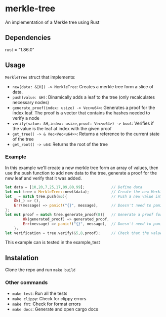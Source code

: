 # merkle-tree
An implementation of a Merkle tree using Rust

## Dependencies
rust = "1.86.0"

## Usage

`MerkleTree` struct that implements:
* `new(data: &[H]) -> MerkleTree`: Creates a merkle tree form a slice of data.
* `push(value: &H)`: Dinamically adds a leaf to the tree (only recalculates necessary nodes)
* `generate_proof(index: usize) -> Vec<u64>`: Generates a proof for the index leaf. The proof is a vector that contains the hashes needed to verify a node
* `verify(value: &H,index: usize,proof: Vec<u64>) -> bool`: Verifies if the value is the leaf at index with the given proof
* `get_tree() -> & Vec<Vec<u64>>`: Returns a reference to the current state of the tree
* `get_root() -> u64`: Returns the root of the tree

### Example
In this example we'll create a new merkle tree form an array of values, then use the push function to add new data to the tree, generate a proof for the new leaf and verify that it was added.
``` rust
let data = [10,20,7,25,17,89,88,99];            // Define data
let mut tree = MerkleTree::new(&data);          // Create the new Merkle tree   
let _ = match tree.push(&5){                    // Push a new value into the tree (Position 8)
    Ok(_) => (),            
    Err(message) => panic!("{}", message),      // Doesn't need to panic
};                                 
let mut proof = match tree.generate_proof(8){   // Generate a proof for the value at position 8
        Ok(generated_proof) => generated_proof, 
        Err(message) => panic!("{}", message),  // Doesn't need to panic
    };         
let verification = tree.verify(&5,8,proof);     // Check that the value pushed is the one at position 
```
This example can is tested in the example_test
## Instalation

Clone the repo and run `make build`

### Other commands

* `make test`: Run all the tests
* `make clippy`: Check for clippy errors
* `make fmt`: Check for format errors
* `make docs`: Generate and open cargo docs
